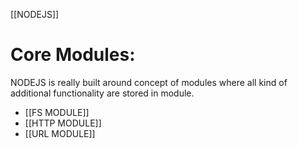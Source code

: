 [[NODEJS]]
# Core Modules:
NODEJS is really built around concept of modules where all kind of additional functionality are stored in module.
- [[FS MODULE]]
- [[HTTP MODULE]]
- [[URL MODULE]]